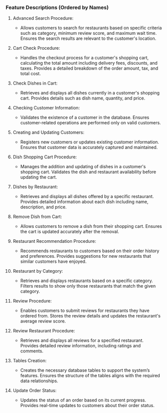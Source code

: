 ### Feature Descriptions (Ordered by Names)

1. Advanced Search Procedure:
   - Allows customers to search for restaurants based on specific criteria such as category, minimum review score, and maximum wait time. Ensures the search results are relevant to the customer's location.

2. Cart Check Procedure:
   - Handles the checkout process for a customer's shopping cart, calculating the total amount including delivery fees, discounts, and taxes. Provides a detailed breakdown of the order amount, tax, and total cost.

3. Check Dishes in Cart:
   - Retrieves and displays all dishes currently in a customer's shopping cart. Provides details such as dish name, quantity, and price.

4. Checking Customer Information:
   - Validates the existence of a customer in the database. Ensures customer-related operations are performed only on valid customers.

5. Creating and Updating Customers:
   - Registers new customers or updates existing customer information. Ensures that customer data is accurately captured and maintained.

6. Dish Shopping Cart Procedure:
   - Manages the addition and updating of dishes in a customer's shopping cart. Validates the dish and restaurant availability before updating the cart.

7. Dishes by Restaurant:
   - Retrieves and displays all dishes offered by a specific restaurant. Provides detailed information about each dish including name, description, and price.

8. Remove Dish from Cart:
   - Allows customers to remove a dish from their shopping cart. Ensures the cart is updated accurately after the removal.

9. Restaurant Recommendation Procedure:
   - Recommends restaurants to customers based on their order history and preferences. Provides suggestions for new restaurants that similar customers have enjoyed.

10. Restaurant by Category:
    - Retrieves and displays restaurants based on a specific category. Filters results to show only those restaurants that match the given category.

11. Review Procedure:
    - Enables customers to submit reviews for restaurants they have ordered from. Stores the review details and updates the restaurant's average review score.

12. Review Restaurant Procedure:
    - Retrieves and displays all reviews for a specified restaurant. Provides detailed review information, including ratings and comments.

13. Tables Creation:
    - Creates the necessary database tables to support the system’s features. Ensures the structure of the tables aligns with the required data relationships.

14. Update Order Status:
    - Updates the status of an order based on its current progress. Provides real-time updates to customers about their order status.

